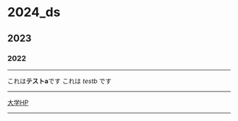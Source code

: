 # 2024_ds

## 2023
### 2022

---

これは**テストa**です
これは _testb_ です

---

[大学HP](https://www.nagoya-cu.ac.jp)

---

